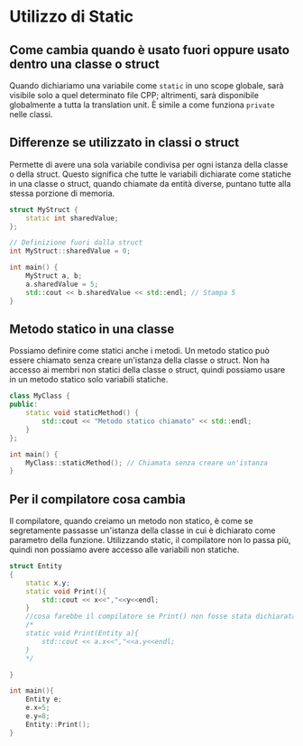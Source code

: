 # Utilizzo di Static 
## Come cambia quando è usato fuori oppure usato dentro una classe o struct
Quando dichiariamo una variabile come `static` in uno scope globale, sarà visibile solo a quel determinato file CPP; altrimenti, sarà disponibile globalmente a tutta la translation unit. È simile a come funziona `private` nelle classi.


## Differenze se utilizzato in classi o struct

Permette di avere una sola variabile condivisa per ogni istanza della classe o della struct. Questo significa che tutte le variabili dichiarate come statiche in una classe o struct, quando chiamate da entità diverse, puntano tutte alla stessa porzione di memoria. 

```cpp
struct MyStruct {
    static int sharedValue;
};

// Definizione fuori dalla struct
int MyStruct::sharedValue = 0;

int main() {
    MyStruct a, b;
    a.sharedValue = 5;
    std::cout << b.sharedValue << std::endl; // Stampa 5
}
```
## Metodo statico in una classe
Possiamo definire come statici anche i metodi. Un metodo statico può essere chiamato senza creare un'istanza della classe o struct. Non ha accesso ai membri non statici della classe o struct, quindi possiamo usare in un metodo statico solo variabili statiche.
```cpp
class MyClass {
public:
    static void staticMethod() {
        std::cout << "Metodo statico chiamato" << std::endl;
    }
};

int main() {
    MyClass::staticMethod(); // Chiamata senza creare un'istanza
}
```
## Per il compilatore cosa cambia 
Il compilatore, quando creiamo un metodo non statico, è come se segretamente passasse un'istanza della classe in cui è dichiarato come parametro della funzione. Utilizzando static, il compilatore non lo passa più, quindi non possiamo avere accesso alle variabili non statiche.    

```cpp
struct Entity
{
    static x,y;
    static void Print(){
        std::cout << x<<","<<y<<endl;    
    }
    //cosa farebbe il compilatore se Print() non fosse stata dichiarata static, tutti i metodi delle classi funzionano cosi in segreto
    /*
    static void Print(Entity a){
        std::cout << a.x<<","<<a.y<<endl;    
    }
    */

}

int main(){
    Entity e;
    e.x=5;
    e.y=8;
    Entity::Print();
}
```